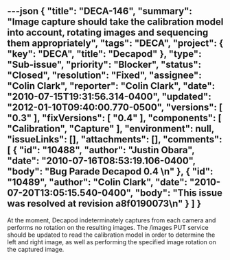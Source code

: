 ---json
{
  "title": "DECA-146",
  "summary": "Image capture should take the calibration model into account, rotating images and sequencing them appropriately",
  "tags": "DECA",
  "project": {
    "key": "DECA",
    "title": "Decapod"
  },
  "type": "Sub-issue",
  "priority": "Blocker",
  "status": "Closed",
  "resolution": "Fixed",
  "assignee": "Colin Clark",
  "reporter": "Colin Clark",
  "date": "2010-07-15T19:31:56.314-0400",
  "updated": "2012-01-10T09:40:00.770-0500",
  "versions": [
    "0.3"
  ],
  "fixVersions": [
    "0.4"
  ],
  "components": [
    "Calibration",
    "Capture"
  ],
  "environment": null,
  "issueLinks": [],
  "attachments": [],
  "comments": [
    {
      "id": "10488",
      "author": "Justin Obara",
      "date": "2010-07-16T08:53:19.106-0400",
      "body": "Bug Parade Decapod 0.4&#x20;\n"
    },
    {
      "id": "10489",
      "author": "Colin Clark",
      "date": "2010-07-20T13:05:15.540-0400",
      "body": "This issue was resolved at revision a8f0190073\n"
    }
  ]
}
---
At the moment, Decapod indeterminately captures from each camera and performs no rotation on the resulting images. The /images PUT service should be updated to read the calibration model in order to determine the left and right image, as well as performing the specified image rotation on the captured image.

        